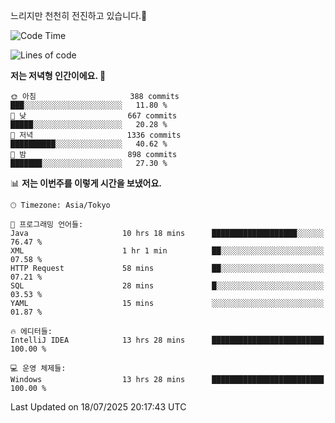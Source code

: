 느리지만 천천히 전진하고 있습니다.🐢

<!--START_SECTION:waka-->
![Code Time](http://img.shields.io/badge/Code%20Time-1%2C651%20hrs%2031%20mins-blue)

![Lines of code](https://img.shields.io/badge/%EC%A0%80%EB%8A%94%20%EC%97%AC%ED%83%9C%EA%B9%8C%EC%A7%80%20-925.5%20thousand%20%EC%A4%84%EC%9D%98%20%EC%BD%94%EB%93%9C%EB%A5%BC%20%EC%9E%91%EC%84%B1%ED%96%88%EC%96%B4%EC%9A%94.-blue)

**저는 저녁형 인간이에요. 🦉** 

```text
🌞 아침                     388 commits         ███░░░░░░░░░░░░░░░░░░░░░░   11.80 % 
🌆 낮　                     667 commits         █████░░░░░░░░░░░░░░░░░░░░   20.28 % 
🌃 저녁                     1336 commits        ██████████░░░░░░░░░░░░░░░   40.62 % 
🌙 밤　                     898 commits         ███████░░░░░░░░░░░░░░░░░░   27.30 % 
```


📊 **저는 이번주를 이렇게 시간을 보냈어요.** 

```text
🕑︎ Timezone: Asia/Tokyo

💬 프로그래밍 언어들: 
Java                     10 hrs 18 mins      ███████████████████░░░░░░   76.47 % 
XML                      1 hr 1 min          ██░░░░░░░░░░░░░░░░░░░░░░░   07.58 % 
HTTP Request             58 mins             ██░░░░░░░░░░░░░░░░░░░░░░░   07.21 % 
SQL                      28 mins             █░░░░░░░░░░░░░░░░░░░░░░░░   03.53 % 
YAML                     15 mins             ░░░░░░░░░░░░░░░░░░░░░░░░░   01.87 % 

🔥 에디터들: 
IntelliJ IDEA            13 hrs 28 mins      █████████████████████████   100.00 % 

💻 운영 체제들: 
Windows                  13 hrs 28 mins      █████████████████████████   100.00 % 
```


 Last Updated on 18/07/2025 20:17:43 UTC
<!--END_SECTION:waka-->
